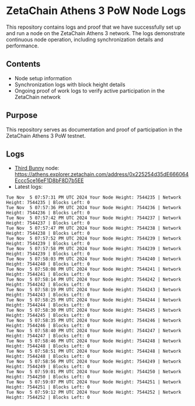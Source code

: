 # ZetaChain Athens 3 PoW Node Logs
This repository contains logs and proof that we have successfully set up and run a node on the ZetaChain Athens 3 network. The logs demonstrate continuous node operation, including synchronization details and performance.

## Contents
- Node setup information
- Synchronization logs with block height details
- Ongoing proof of work logs to verify active participation in the ZetaChain network

## Purpose
This repository serves as documentation and proof of participation in the ZetaChain Athens 3 PoW testnet.

## Logs

- [Third Bunny](https://thirdbunny.xyz/) node: https://athens.explorer.zetachain.com/address/0x225254d35dE666064Eccc5ce16eF1D8bF8D7b5EE
- Latest logs:
```
Tue Nov  5 07:57:31 PM UTC 2024 Your Node Height: 7544235 | Network Height: 7544235 | Blocks Left: 0
Tue Nov  5 07:57:36 PM UTC 2024 Your Node Height: 7544236 | Network Height: 7544236 | Blocks Left: 0
Tue Nov  5 07:57:42 PM UTC 2024 Your Node Height: 7544237 | Network Height: 7544237 | Blocks Left: 0
Tue Nov  5 07:57:47 PM UTC 2024 Your Node Height: 7544238 | Network Height: 7544238 | Blocks Left: 0
Tue Nov  5 07:57:52 PM UTC 2024 Your Node Height: 7544239 | Network Height: 7544239 | Blocks Left: 0
Tue Nov  5 07:57:58 PM UTC 2024 Your Node Height: 7544239 | Network Height: 7544239 | Blocks Left: 0
Tue Nov  5 07:58:03 PM UTC 2024 Your Node Height: 7544240 | Network Height: 7544240 | Blocks Left: 0
Tue Nov  5 07:58:08 PM UTC 2024 Your Node Height: 7544241 | Network Height: 7544241 | Blocks Left: 0
Tue Nov  5 07:58:14 PM UTC 2024 Your Node Height: 7544242 | Network Height: 7544242 | Blocks Left: 0
Tue Nov  5 07:58:19 PM UTC 2024 Your Node Height: 7544243 | Network Height: 7544243 | Blocks Left: 0
Tue Nov  5 07:58:25 PM UTC 2024 Your Node Height: 7544244 | Network Height: 7544244 | Blocks Left: 0
Tue Nov  5 07:58:30 PM UTC 2024 Your Node Height: 7544245 | Network Height: 7544245 | Blocks Left: 0
Tue Nov  5 07:58:35 PM UTC 2024 Your Node Height: 7544246 | Network Height: 7544246 | Blocks Left: 0
Tue Nov  5 07:58:40 PM UTC 2024 Your Node Height: 7544247 | Network Height: 7544247 | Blocks Left: 0
Tue Nov  5 07:58:46 PM UTC 2024 Your Node Height: 7544248 | Network Height: 7544248 | Blocks Left: 0
Tue Nov  5 07:58:51 PM UTC 2024 Your Node Height: 7544248 | Network Height: 7544248 | Blocks Left: 0
Tue Nov  5 07:58:56 PM UTC 2024 Your Node Height: 7544249 | Network Height: 7544249 | Blocks Left: 0
Tue Nov  5 07:59:01 PM UTC 2024 Your Node Height: 7544250 | Network Height: 7544250 | Blocks Left: 0
Tue Nov  5 07:59:07 PM UTC 2024 Your Node Height: 7544251 | Network Height: 7544251 | Blocks Left: 0
Tue Nov  5 07:59:12 PM UTC 2024 Your Node Height: 7544252 | Network Height: 7544252 | Blocks Left: 0
```
